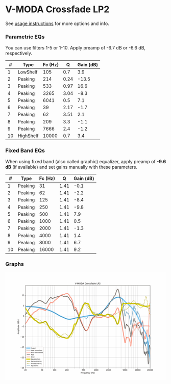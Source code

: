 # V-MODA Crossfade LP2
See [usage instructions](https://github.com/jaakkopasanen/AutoEq#usage) for more options and info.

### Parametric EQs
You can use filters 1-5 or 1-10. Apply preamp of -6.7 dB or -6.6 dB, respectively.

|   # | Type      |   Fc (Hz) |    Q |   Gain (dB) |
|-----|-----------|-----------|------|-------------|
|   1 | LowShelf  |       105 | 0.7  |         3.9 |
|   2 | Peaking   |       214 | 0.24 |       -13.5 |
|   3 | Peaking   |       533 | 0.97 |        16.6 |
|   4 | Peaking   |      3265 | 3.04 |        -8.3 |
|   5 | Peaking   |      6041 | 0.5  |         7.1 |
|   6 | Peaking   |        39 | 2.17 |        -1.7 |
|   7 | Peaking   |        62 | 3.51 |         2.1 |
|   8 | Peaking   |       209 | 3.3  |        -1.1 |
|   9 | Peaking   |      7666 | 2.4  |        -1.2 |
|  10 | HighShelf |     10000 | 0.7  |         3.4 |

### Fixed Band EQs
When using fixed band (also called graphic) equalizer, apply preamp of **-9.6 dB** (if available) and set gains manually with these parameters.

|   # | Type    |   Fc (Hz) |    Q |   Gain (dB) |
|-----|---------|-----------|------|-------------|
|   1 | Peaking |        31 | 1.41 |        -0.1 |
|   2 | Peaking |        62 | 1.41 |        -2.2 |
|   3 | Peaking |       125 | 1.41 |        -8.4 |
|   4 | Peaking |       250 | 1.41 |        -9.8 |
|   5 | Peaking |       500 | 1.41 |         7.9 |
|   6 | Peaking |      1000 | 1.41 |         0.5 |
|   7 | Peaking |      2000 | 1.41 |        -1.3 |
|   8 | Peaking |      4000 | 1.41 |         1.4 |
|   9 | Peaking |      8000 | 1.41 |         6.7 |
|  10 | Peaking |     16000 | 1.41 |         9.2 |

### Graphs
![](./V-MODA%20Crossfade%20LP2.png)
